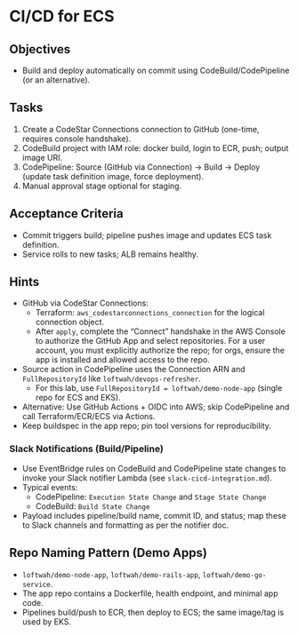 # CI/CD for ECS

## Objectives

- Build and deploy automatically on commit using CodeBuild/CodePipeline (or an alternative).

## Tasks

1. Create a CodeStar Connections connection to GitHub (one-time, requires console handshake).
2. CodeBuild project with IAM role: docker build, login to ECR, push; output image URI.
3. CodePipeline: Source (GitHub via Connection) → Build → Deploy (update task definition image, force deployment).
4. Manual approval stage optional for staging.

## Acceptance Criteria

- Commit triggers build; pipeline pushes image and updates ECS task definition.
- Service rolls to new tasks; ALB remains healthy.

## Hints

- GitHub via CodeStar Connections:
  - Terraform: `aws_codestarconnections_connection` for the logical connection object.
  - After `apply`, complete the “Connect” handshake in the AWS Console to authorize the GitHub App and select repositories. For a user account, you must explicitly authorize the repo; for orgs, ensure the app is installed and allowed access to the repo.
- Source action in CodePipeline uses the Connection ARN and `FullRepositoryId` like `loftwah/devops-refresher`.
  - For this lab, use `FullRepositoryId = loftwah/demo-node-app` (single repo for ECS and EKS).
- Alternative: Use GitHub Actions + OIDC into AWS; skip CodePipeline and call Terraform/ECR/ECS via Actions.
- Keep buildspec in the app repo; pin tool versions for reproducibility.

### Slack Notifications (Build/Pipeline)

- Use EventBridge rules on CodeBuild and CodePipeline state changes to invoke your Slack notifier Lambda (see `slack-cicd-integration.md`).
- Typical events:
  - CodePipeline: `Execution State Change` and `Stage State Change`
  - CodeBuild: `Build State Change`
- Payload includes pipeline/build name, commit ID, and status; map these to Slack channels and formatting as per the notifier doc.

## Repo Naming Pattern (Demo Apps)

- `loftwah/demo-node-app`, `loftwah/demo-rails-app`, `loftwah/demo-go-service`.
- The app repo contains a Dockerfile, health endpoint, and minimal app code.
- Pipelines build/push to ECR, then deploy to ECS; the same image/tag is used by EKS.
